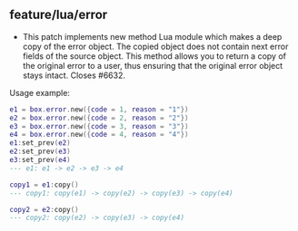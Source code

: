 ## feature/lua/error

* This patch implements new method Lua module
which makes a deep copy of the error object.
The copied object does not contain next error fields of the source object.
This method allows you to return a copy of the original error to a user,
thus ensuring that the original error object stays intact.
Closes #6632.

Usage example:

```lua
e1 = box.error.new({code = 1, reason = "1"})
e2 = box.error.new({code = 2, reason = "2"})
e3 = box.error.new({code = 3, reason = "3"})
e4 = box.error.new({code = 4, reason = "4"})
e1:set_prev(e2)
e2:set_prev(e3)
e3:set_prev(e4)
--- e1: e1 -> e2 -> e3 -> e4

copy1 = e1:copy()
--- copy1: copy(e1) -> copy(e2) -> copy(e3) -> copy(e4)

copy2 = e2:copy()
--- copy2: copy(e2) -> copy(e3) -> copy(e4)
```
